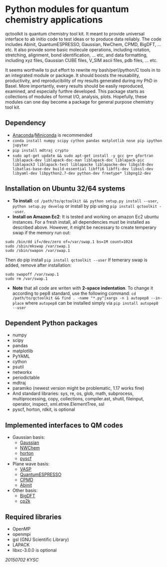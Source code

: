 # Python modules for quantum chemistry applications

qctoolkit is quantum chemistry tool kit. 
It meant to provide universal interface to ab initio code
to test ideas or to produce data reliably. 
The code includes Abinit, QuantumESPRESSO, Gaussian, NwChem,
CPMD, BigDFT, ... etc.
It also provide some basic molecule operations, including 
rotation, stretching, alignment, bond identification, ... etc,
and data formatting, including
xyz files, Gaussian CUBE files, V\_SIM ascii files, pdb files, ... etc.

It seems worthwile to put effort to rewrite my bash/perl/python/C 
tools in to an integrated module or package. It should boosts the
reusability, productivity, and reproducibility of my results 
generated during my PhD in Basel.
More importantly, every results should be easily reproduced, 
examined, and especially furthre developed. This package starts as 
collections of modules of format I/O, analysis, plots.
Hopefully, these modules can one day become a package for general 
purpose chemistry tool kit. 

## Dependency
* [Anaconda](https://anaconda.org/)/[Miniconda](https://conda.io/miniconda.html) is recommended
* ```conda install numpy scipy cython pandas matplotlib nose pip ipython jupyter```
* ```pip install mdtraj crypto```
* ```sudo apt-get update && sudo apt-get install -y gcc g++ gfortran liblapack-dev liblapack-doc-man liblapack-doc liblapack-pic liblapack3 liblapack-test liblapacke liblapacke-dev libgsl0-dev libatlas-base-dev build-essential libffi6 libffi-dev libssl-dev libyaml-dev libpython2.7-dev python-dev freetype* libpng12-dev```

## Installation on Ubuntu 32/64 systems
* __To install__: ```cd /path/to/qctoolkit && python setup.py install --user```, ```python setup.py develop``` 
or install by pip using ```pip install qctoolkit --user```. 
* __Install on Amazon Ec2__: It is tested and working on amazon Ec2 ubuntu instances. For a fresh install, all dependencies must be installed as described above.
However, it might be necessary to create temperary swap if the memory run out:
```
sudo /bin/dd if=/dev/zero of=/var/swap.1 bs=1M count=1024
sudo /sbin/mkswap /var/swap.1
sudo /sbin/swapon /var/swap.1
```
Then do pip install ```pip install qctoolkit --user```
If temerary swap is added, remove after installation:
```
sudo swapoff /var/swap.1
sudo rm /var/swap.1
```
* __Note__ that all code are writen with __2-space indentation__.
  To change it according to pep8 standard, use the following command:
```cd /path/to/qctoolkit && find . -name "*.py"|xargs -n 1 autopep8 --in-place```
  where ```autopep8``` can be installed simply via ```pip install autopep8 --user```

## Dependent Python packages
* numpy
* scipy
* pandas
* matplotlib
* PyYAML
* cython
* psutil
* networkx
* periodictable
* mdtraj
* paramiko (newest version might be problematic, 1.17 works fine)
* And standard libraries: sys, re, os, glob, math, subprocess, multiprocessing, copy, collections, compiler.ast, shutil, fileinput, operator, inspect, xml.etree.ElementTree, ssl
* pyscf, horton, rdkit, is optional

## Implemented interfaces to QM codes
* Gaussian basis:
  - [Gaussian](www.gaussian.com/)
  - [NWChem](www.nwchem-sw.org/index.php/Main_Page)
  - [horton](theochem.github.io/horton/)
  - [pyscf](http://sunqm.github.io/pyscf/)
* Plane wave basis:
  - [VASP](www.vasp.at)
  - [QuantumESPRESSO](www.quantum-espresso.org/)
  - [CPMD](www.cpmd.org/)
  - [Abinit](http://www.abinit.org/)
* Other basis:
  - [BigDFT](bigdft.org/Wiki/index.php?title=BigDFT_website)
  - [cp2k](https://www.cp2k.org/)

## Required libraries
* OpenMP
* openmpi
* gsl
(GNU Scientific Library)
* LAPACK
* libxc-3.0.0 is optional

*20150702 KYSC*
